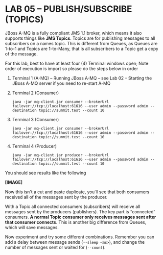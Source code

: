 # LAB 05 – PUBLISH/SUBSCRIBE (TOPICS)

JBoss A-MQ is a fully compliant JMS 1.1 broker, which means it also supports things like __JMS Topics__. Topics are for publishing messages to all subscribers on a names topic. This is different from Queues, as Queues are 1-to-1 and Topics are 1-to-Many, that is all subscribers to a Topic get a copy of the message.

For this lab, best to have at least four (4) Terminal windows open; Note order of execution is import so please do the steps below in order

1. Terminal 1 (A-MQ) – Running JBoss A-MQ – see Lab 02 – Starting the JBoss A-MQ server if you need to re-start A-MQ

2. Terminal 2 (Consumer) 

    ```
    java -jar mq-client.jar consumer --brokerUrl failover://tcp://localhost:61616 --user admin --password admin --destination topic://summit.test --count 10
    ```

3. Terminal 3 (Consumer) 

    ```
    java -jar mq-client.jar consumer --brokerUrl failover://tcp://localhost:61616 --user admin --password admin --destination topic://summit.test --count 10
    ```

4. Terminal 4 (Producer) 

    ```
    java -jar mq-client.jar producer --brokerUrl failover://tcp://localhost:61616 --user admin --password admin --destination topic://summit.test --count 10
    ```

You should see results like the following

**[IMAGE]**

Now this isn't a cut and paste duplicate, you'll see that both consumers received all of the messages sent by the producer.

With a Topic all connected consumers (subscribers) will receive all messages sent by the producers (publishers). The key part is “connected” consumers. **A normal Topic consumer only receives messages sent after that consumer connects**. This is another big difference from Queues, which will save messages.

Now experiment and try some different combinations. Remember you can add a delay between message sends (`--sleep <ms>`), and change the number of messages sent or waited for (`--count`).
